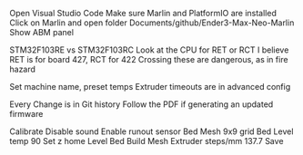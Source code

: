Open Visual Studio Code
Make sure Marlin and PlatformIO are installed
Click on Marlin and open folder Documents/github/Ender3-Max-Neo-Marlin
Show ABM panel

STM32F103RE vs STM32F103RC
Look at the CPU for RET or RCT
I believe RET is for board 427, RCT for 422
Crossing these are dangerous, as in fire hazard

Set machine name, preset temps
Extruder timeouts are in advanced config

Every Change is in Git history
Follow the PDF if generating an updated firmware

Calibrate
Disable sound
Enable runout sensor
Bed Mesh 9x9 grid
Bed Level temp 90
Set z home
Level Bed
Build Mesh
Extruder steps/mm 137.7
Save
